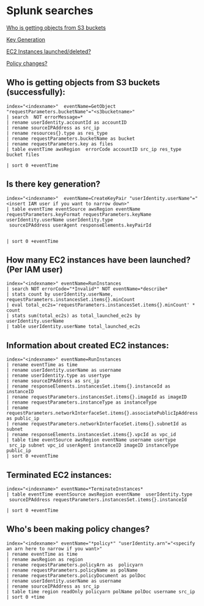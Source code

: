 # Splunk searches
[Who is getting objects from S3 buckets](#who-is-getting-objects-from-s3-buckets-successfully)

[Key Generation](#is-there-key-generation)

[EC2 Instances launched/deleted?](#how-many-ec2-instances-have-been-launched-per-iam-user)

[Policy changes?](#whos-been-making-policy-changes)


## Who is getting objects from S3 buckets (successfully):
```
index="<indexname>"  eventName=GetObject  "requestParameters.bucketName"="<s3bucketname>"
| search  NOT errorMessage=*
| rename userIdentity.accountId as accountID
| rename sourceIPAddress as src_ip 
| rename resources{}.type as res_type
| rename requestParameters.bucketName as bucket
| rename requestParameters.key as files
| table eventTime awsRegion  errorCode accountID src_ip res_type bucket files

| sort 0 +eventTime
```

## Is there key generation?

```
index="<indexname>"  eventName=CreateKeyPair "userIdentity.userName"="<insert IAM user if you want to narrow down>"
| table eventTime eventSource awsRegion eventName requestParameters.keyFormat requestParameters.keyName  userIdentity.userName userIdentity.type
 sourceIPAddress userAgent responseElements.keyPairId


| sort 0 +eventTime
```

## How many EC2 instances have been launched? (Per IAM user)

```
index="<indexname>" eventName=RunInstances 
| search NOT errorCode="*Invalid*" NOT eventName=*describe*
| stats count by userIdentity.userName, requestParameters.instancesSet.items{}.minCount
| eval total_ec2s='requestParameters.instancesSet.items{}.minCount' * count
| stats sum(total_ec2s) as total_launched_ec2s by userIdentity.userName
| table userIdentity.userName total_launched_ec2s
```

## Information about created EC2 instances:

```
index="<indexname>" eventName=RunInstances 
| rename eventTime as time 
| rename userIdentity.userName as username 
| rename userIdentity.type as usertype
| rename sourceIPAddress as src_ip 
| rename responseElements.instancesSet.items{}.instanceId as instanceID
| rename requestParameters.instancesSet.items{}.imageId as imageID  
| rename requestParameters.instanceType as instanceType 
| rename requestParameters.networkInterfaceSet.items{}.associatePublicIpAddress as public_ip 
| rename requestParameters.networkInterfaceSet.items{}.subnetId as subnet
| rename responseElements.instancesSet.items{}.vpcId as vpc_id
| table time eventSource awsRegion eventName username usertype
 src_ip subnet vpc_id userAgent instanceID imageID instanceType public_ip
| sort 0 +eventTime
```

## Terminated EC2 instances:

```
index="<indexname>" eventName=*TerminateInstances* 
| table eventTime eventSource awsRegion eventName  userIdentity.type
 sourceIPAddress requestParameters.instancesSet.items{}.instanceId

| sort 0 +eventTime
```
## Who's been making policy changes?

```
index="<indexname>" eventName="*policy*" "userIdentity.arn"="<specify an arn here to narrow if you want>"
| rename eventTime as time 
| rename awsRegion as region
| rename requestParameters.policyArn as  policyarn 
| rename requestParameters.policyName as polName 
| rename requestParameters.policyDocument as polDoc 
| rename userIdentity.userName as username 
| rename sourceIPAddress as src_ip
| table time region readOnly policyarn polName polDoc username src_ip
| sort 0 +time
```
